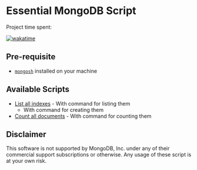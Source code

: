 # Essential MongoDB Script
Project time spent:

[![wakatime](https://wakatime.com/badge/user/20f31d58-e08c-46c7-9266-c37aed16eebc/project/15ea6c90-3002-4ddf-819a-fd42e9d401da.svg?style=for-the-badge)](https://wakatime.com/badge/user/20f31d58-e08c-46c7-9266-c37aed16eebc/project/15ea6c90-3002-4ddf-819a-fd42e9d401da)

## Pre-requisite
- [`mongosh`](https://www.mongodb.com/docs/mongodb-shell/install/) installed on your machine

## Available Scripts
- [List all indexes](./shells/list-all-indexes/README.md) - With command for listing them
  - With command for creating them
- [Count all documents](./shells/count-all-documents/README.md) - With command for counting them


## Disclaimer
This software is not supported by MongoDB, Inc. under any of their commercial support subscriptions or otherwise. Any usage of these script is at your own risk.